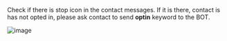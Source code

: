 Check if there is stop icon in the contact messages. If it is there, contact  is has not opted in, please ask contact to send **optin** keyword to the BOT.

![image](https://user-images.githubusercontent.com/32592458/220825576-4a51716a-5868-4895-8955-9713f5a5b09b.png)
